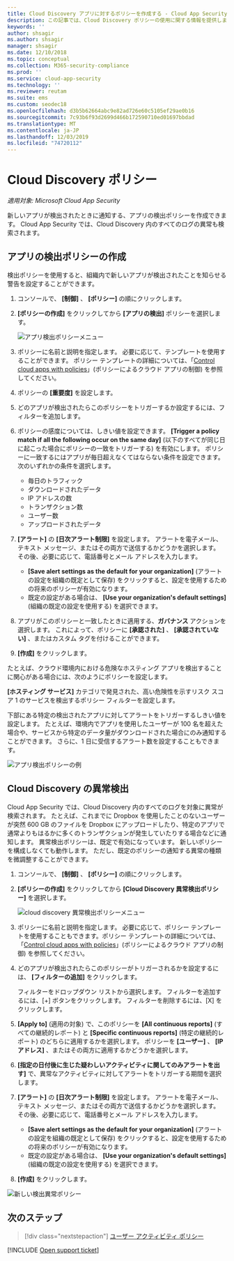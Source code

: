 ```yaml
---
title: Cloud Discovery アプリに対するポリシーを作成する - Cloud App Security | Microsoft ドキュメント
description: この記事では、Cloud Discovery ポリシーの使用に関する情報を提供します。
keywords: ''
author: shsagir
ms.author: shsagir
manager: shsagir
ms.date: 12/10/2018
ms.topic: conceptual
ms.collection: M365-security-compliance
ms.prod: ''
ms.service: cloud-app-security
ms.technology: ''
ms.reviewer: reutam
ms.suite: ems
ms.custom: seodec18
ms.openlocfilehash: d3b5b62664abc9e82ad726e60c5105ef29ae0b16
ms.sourcegitcommit: 7c93b6f93d2699d466b172590710ed01697bbdad
ms.translationtype: MT
ms.contentlocale: ja-JP
ms.lasthandoff: 12/03/2019
ms.locfileid: "74720112"
---
```

# <a name="cloud-discovery-policies"></a>Cloud Discovery ポリシー

*適用対象: Microsoft Cloud App Security*

新しいアプリが検出されたときに通知する、アプリの検出ポリシーを作成できます。 Cloud App Security では、Cloud Discovery 内のすべてのログの異常も検索されます。

## <a name="creating-an-app-discovery-policy"></a>アプリの検出ポリシーの作成

検出ポリシーを使用すると、組織内で新しいアプリが検出されたことを知らせる警告を設定することができます。

1. コンソールで、 **[制御]** 、 **[ポリシー]** の順にクリックします。

2. **[ポリシーの作成]** をクリックしてから **[アプリの検出]** ポリシーを選択します。

    ![アプリ検出ポリシーメニュー](media/app-discovery-policy-menu.png "アプリ検出ポリシーのメニュー")

3. ポリシーに名前と説明を指定します。 必要に応じて、テンプレートを使用することができます。 ポリシー テンプレートの詳細については、「[Control cloud apps with policies](control-cloud-apps-with-policies.md)」(ポリシーによるクラウド アプリの制御) を参照してください。

4. ポリシーの **[重要度]** を設定します。

5. どのアプリが検出されたらこのポリシーをトリガーするか設定するには、フィルターを追加します。

6. ポリシーの感度については、しきい値を設定できます。 **[Trigger a policy match if all the following occur on the same day]** \(以下のすべてが同じ日に起こった場合にポリシーの一致をトリガーする\) を有効にします。 ポリシーに一致するにはアプリが毎日超えなくてはならない条件を設定できます。 次のいずれかの条件を選択します。
    - 毎日のトラフィック
    - ダウンロードされたデータ
    - IP アドレスの数
    - トランザクション数
    - ユーザー数
    - アップロードされたデータ

7. **[アラート]** の **[日次アラート制限]** を設定します。 アラートを電子メール、テキスト メッセージ、またはその両方で送信するかどうかを選択します。 その後、必要に応じて、電話番号とメール アドレスを入力します。
    - **[Save alert settings as the default for your organization]** \(アラートの設定を組織の既定として保存\) をクリックすると、設定を使用するための将来のポリシーが有効になります。
    - 既定の設定がある場合は、 **[Use your organization's default settings]** \(組織の既定の設定を使用する\) を選択できます。

8. アプリがこのポリシーと一致したときに適用する、**ガバナンス** アクションを選択します。 これによって、ポリシーに **[承認された]** 、 **[承認されていない]** 、またはカスタム タグを付けることができます。

9. **[作成]** をクリックします。

たとえば、クラウド環境内における危険なホスティング アプリを検出することに関心がある場合には、次のようにポリシーを設定します。

**[ホスティング サービス]** カテゴリで発見された、高い危険性を示すリスク スコア 1 のサービスを検出するポリシー フィルターを設定します。

 下部にある特定の検出されたアプリに対してアラートをトリガーするしきい値を設定します。 たとえば、環境内でアプリを使用したユーザーが 100 名を超えた場合や、サービスから特定のデータ量がダウンロードされた場合にのみ通知することができます。
さらに、1 日に受信するアラート数を設定することもできます。

![アプリ検出ポリシーの例](media/app-discovery-policy-example.png "アプリ検出ポリシーの例")

## <a name="cloud-discovery-anomaly-detection"></a>Cloud Discovery の異常検出

Cloud App Security では、Cloud Discovery 内のすべてのログを対象に異常が検索されます。 たとえば、これまでに Dropbox を使用したことのないユーザーが突然 600 GB のファイルを Dropbox にアップロードしたり、特定のアプリで通常よりもはるかに多くのトランザクションが発生していたりする場合などに通知します。 異常検出ポリシーは、既定で有効になっています。 新しいポリシーを構成しなくても動作します。 ただし、既定のポリシーの通知する異常の種類を微調整することができます。

1. コンソールで、 **[制御]** 、 **[ポリシー]** の順にクリックします。

2. **[ポリシーの作成]** をクリックしてから **[Cloud Discovery 異常検出ポリシー]** を選択します。

    ![cloud discovery 異常検出ポリシーメニュー](media/cloud-discovery-anomaly-detection-policy-menu.png "Cloud Discovery 異常検出ポリシーのメニュー")

3. ポリシーに名前と説明を指定します。 必要に応じて、ポリシー テンプレートを使用することもできます。ポリシー テンプレートの詳細については、「[Control cloud apps with policies](control-cloud-apps-with-policies.md)」(ポリシーによるクラウド アプリの制御) を参照してください。

4. どのアプリが検出されたらこのポリシーがトリガーされるかを設定するには、 **[フィルターの追加]** をクリックします。

    フィルターをドロップダウン リストから選択します。 フィルターを追加するには、[+] ボタンをクリックします。 フィルターを削除するには、[X] をクリックします。

5. **[Apply to]** \(適用の対象\) で、このポリシーを **[All continuous reports]** \(すべての継続的レポート\) と **[Specific continuous reports]** \(特定の継続的レポート\) のどちらに適用するかを選択します。 ポリシーを **[ユーザー]** 、 **[IP アドレス]** 、またはその両方に適用するかどうかを選択します。

6. **[指定の日付後に生じた疑わしいアクティビティに関してのみアラートを出す]** で、異常なアクティビティに対してアラートをトリガーする期間を選択します。

7. **[アラート]** の **[日次アラート制限]** を設定します。 アラートを電子メール、テキスト メッセージ、またはその両方で送信するかどうかを選択します。 その後、必要に応じて、電話番号とメール アドレスを入力します。
    - **[Save alert settings as the default for your organization]** \(アラートの設定を組織の既定として保存\) をクリックすると、設定を使用するための将来のポリシーが有効になります。
    - 既定の設定がある場合は、 **[Use your organization's default settings]** \(組織の既定の設定を使用する\) を選択できます。

8. **[作成]** をクリックします。

![新しい検出異常ポリシー](media/new-discovery-anomaly-policy.png "新しい異常検出ポリシー")

## <a name="next-steps"></a>次のステップ

> [!div class="nextstepaction"]
> [ユーザー アクティビティ ポリシー](user-activity-policies.md)

[!INCLUDE [Open support ticket](includes/support.md)]
